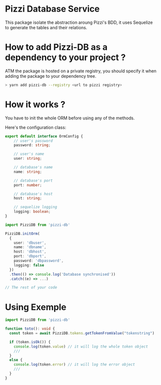 # Pizzi Database Service

This package isolate the abstraction aroung Pizzi's BDD, it uses Sequelize to
generate the tables and their relations.

# How to add Pizzi-DB as a dependency to your project ? 

ATM the package is hosted on a private registry, you should specify it when
adding the package to your dependency tree.

```sh
> yarn add pizzi-db --registry <url to pizzi registry>
```

# How it works ?

You have to init the whole ORM before using any of the methods.

Here's the configuration class:

```ts
export default interface OrmConfig {
    // user's password
    password: string;

    // user's name
    user: string;

    // database's name
    name: string;

    // database's port
    port: number;

    // database's host
    host: string;

    // sequelize logging
    logging: boolean;
}
```

```ts
import PizziDB from 'pizzi-db'

PizziDB.initOrm(
  {
    user: 'dbuser', 
    name: 'dbname', 
    host: 'dbhost', 
    port: 'dbport', 
    password: 'dbpassword',
    logging: false
  })
  .then(() => console.log('Database synchronised'))
  .catch((e) => ...)

// The rest of your code
```

# Using Exemple

```ts
import PizziDB from 'pizzi-db'

function toto(): void {
  const token = await PizziDB.tokens.getTokenFromValue("tokenstring")

  if (token.isOk()) {
    console.log(token.value) // it will log the whole token object
    ///
  }
  else {
    console.log(token.error) // it will log the error object
    ///
  }
}
```
